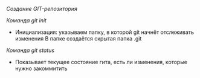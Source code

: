 *Создание GIT-репозитория*

*Команда git init*

* Инициализация: указываем папку, в которой git начнёт отслеживать изменения
В папке создаётся скрытая папка .git

*Команда git status*

* Показывает текущее состояние гита, есть  ли изменения, которые нужно закоммитить


